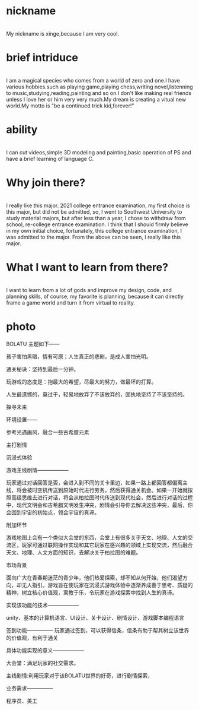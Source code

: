 # nickname
<br> My nickname is xinge,because I am very cool.
# brief intriduce
<br>I am a magical species who comes from a world of zero and one.I have various hobbies.such as playing game,playing chess,writing novel,listenning to music,studying,reading,painting and so on.I don't like making real friends unless I love her or him very very much.My dream is creating a vitual new world.My motto is "be a continued trick kid,forever!"
# ability
<br>I can cut videos,simple 3D modeling and painting,basic operation of PS and have a brief learning of language C.
# Why join there?
<br>I really like this major. 2021 college entrance examination, my first choice is this major, but did not be admitted, so, I went to Southwest University to study material majors, but after less than a year, I chose to withdraw from school, re-college entrance examination. I think that I shouid firmly believe in my own initial choice, fortunately, this college entrance examination, I was admitted to the major. From the above can be seen, I really like this major.
# What I want to learn from there?
<br>I want to learn from a lot of gods and improve my design, code, and planning skills, of course, my favorite is planning, because it can directly frame a game world and turn it from virtual to reality.
# photo




BOLATU
主题如下——

孩子害怕黑暗，情有可原；人生真正的悲剧，是成人害怕光明。

通关秘诀：坚持到最后一分钟。

玩游戏的态度是：抱最大的希望，尽最大的努力，做最坏的打算。

人生最遗憾的，莫过于，轻易地放弃了不该放弃的，固执地坚持了不该坚持的。

探寻未来

环境设置——

参考光遇画风，融合一些古希腊元素

主打剧情

沉浸式体验

游戏主线剧情——————

玩家通过对话回答是否，会进入到不同的关卡里边，如果一路上都回答都偏离主线，将会被时空机传送到原始时代进行劳务，然后获得通关机会。如果一开始就按照高级思维去进行对话，将会从柏拉图时代传送到现代社会，然后进行对话的过程中，现代文明会和古希腊文明发生冲突，剧情会引导你去解决这些冲突，最后，你会回到宇宙的初始点，领会宇宙的真谛。

附加环节

游戏地图上会有一个类似大会堂的东西，会堂上有很多关乎天文、地理、人文的交流区，玩家可通过联网操作实现和其它玩家在感兴趣的领域上实现交流，然后融合天文、地理、人文方面的知识，去解决关于柏拉图的难题。

市场背景

面向广大在青春期迷茫的青少年，他们热爱探索，却不知从何开始，他们渴望方向，却无人指引。游戏旨在使玩家在沉浸式游戏体验中逐渐养成善于思考、质疑的精神，树立核心价值观，寓教于乐，令玩家在游戏探索中找到人生的真谛。

实现该功能的技术——————

unity、基本的计算机语言、UI设计、关卡设计、剧情设计、游戏脚本编程语言

签到功能—————
玩家通过签到，可以获得信条，信条有助于帮其树立该世界的价值观，有利于通关

具体功能实现的意义——————

大会堂：满足玩家的社交需求。

主线剧情:利用玩家对于该BOLATU世界的好奇，进行剧情探索，

业务需求—————

程序员、美工

